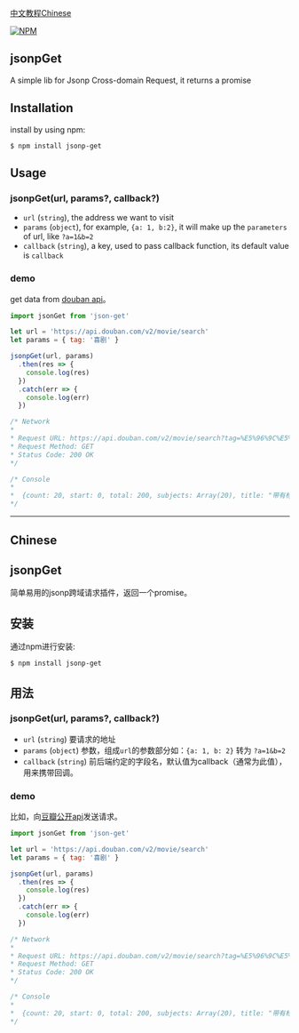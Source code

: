 [中文教程Chinese](https://github.com/HolyZheng/jsonpGet#chinese)


[![NPM](https://nodei.co/npm/jsonp-get.png?mini=true)](https://nodei.co/npm/jsonp-get/)
## jsonpGet
A simple lib for Jsonp Cross-domain Request, it returns a promise
## Installation
install by using npm:
```
$ npm install jsonp-get
```
## Usage
### jsonpGet(url, params?, callback?)
- `url` (`string`), the address we want to visit
- `params` (`object`), for example, `{a: 1, b:2}`, it will make up the `parameters` of url, like `?a=1&b=2`
- `callback` (`string`), a key, used to pass callback function, its default value is `callback`
### demo
get data from [douban api](https://developers.douban.com/wiki/?title=movie_v2)。
```js
import jsonGet from 'json-get'

let url = 'https://api.douban.com/v2/movie/search'
let params = { tag: '喜剧' }

jsonpGet(url, params)
  .then(res => {
    console.log(res)
  })
  .catch(err => {
    console.log(err)
  })

/* Network
*
* Request URL: https://api.douban.com/v2/movie/search?tag=%E5%96%9C%E5%89%A7&callback=myback
* Request Method: GET
* Status Code: 200 OK
*/

/* Console
*
*  {count: 20, start: 0, total: 200, subjects: Array(20), title: "带有标签 "喜剧" 的条目"}
*/
```
***
## Chinese
## jsonpGet
简单易用的jsonp跨域请求插件，返回一个promise。
## 安装
通过npm进行安装:
```
$ npm install jsonp-get
```
## 用法
### jsonpGet(url, params?, callback?)
- `url` (`string`) 要请求的地址
- `params` (`object`) 参数，组成`url`的参数部分如：`{a: 1, b: 2}` 转为 `?a=1&b=2`
- `callback` (`string`) 前后端约定的字段名，默认值为callback（通常为此值），用来携带回调。

### demo
比如，向[豆瓣公开api](https://developers.douban.com/wiki/?title=movie_v2)发送请求。
```js
import jsonGet from 'json-get'

let url = 'https://api.douban.com/v2/movie/search'
let params = { tag: '喜剧' }

jsonpGet(url, params)
  .then(res => {
    console.log(res)
  })
  .catch(err => {
    console.log(err)
  })

/* Network
*
* Request URL: https://api.douban.com/v2/movie/search?tag=%E5%96%9C%E5%89%A7&callback=myback
* Request Method: GET
* Status Code: 200 OK
*/

/* Console
*
*  {count: 20, start: 0, total: 200, subjects: Array(20), title: "带有标签 "喜剧" 的条目"}
*/
```
